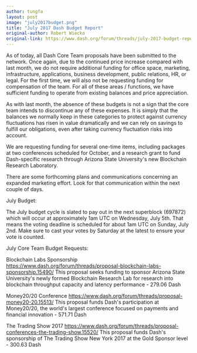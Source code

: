 ```yaml
---
author: tungfa
layout: post
image: "july2017budget.png"
title: "July 2017 Dash Budget Report"
original-author: Robert Wiecko 
original-link: https://www.dash.org/forum/threads/july-2017-budget-report.15524/#post-131163
---
```

As of today, all Dash Core Team proposals have been submitted to the network. Once again, due to the continued price increase compared with last month, we do not require additional funding for office space, marketing, infrastructure, applications, business development, public relations, HR, or legal. For the first time, we will also not be requesting funding for compensation of the team. For all of these areas / functions, we have sufficient funding to operate from existing balances and price appreciation.

As with last month, the absence of these budgets is not a sign that the core team intends to discontinue any of these expenses. It is simply that the balances we normally keep in these categories to protect against currency fluctuations has risen in value dramatically and we can rely on savings to fulfill our obligations, even after taking currency fluctuation risks into account.

We are requesting funding for several one-time items, including packages at two conferences scheduled for October, and a research grant to fund Dash-specific research through Arizona State University's new Blockchain Research Laboratory.

There are some forthcoming plans and communications concerning an expanded marketing effort. Look for that communication within the next couple of days.

July Budget:

The July budget cycle is slated to pay out in the next superblock (697872) which will occur at approximately 1am UTC on Wednesday, July 5th. That means the voting deadline is scheduled for about 1am UTC on Sunday, July 2nd. Make sure to cast your votes by Saturday at the latest to ensure your vote is counted.

July Core Team Budget Requests:

Blockchain Labs Sponsorship
<https://www.dash.org/forum/threads/proposal-blockchain-labs-sponsorship.15490/>
This proposal seeks funding to sponsor Arizona State University's newly formed Blockchain Research Lab for research into blockchain throughput capacity and latency performance - 279.06 Dash

Money20/20 Conference
<https://www.dash.org/forum/threads/proposal-money20-20.15513/>
This proposal funds Dash's participation at Money20/20, the world's largest conference focused on payments and financial innovation - 571.71 Dash

The Trading Show 2017
<https://www.dash.org/forum/threads/proposal-conferences-the-trading-show.15520/>
This proposal funds Dash's sponsorship of The Trading Show New York 2017 at the Gold Sponsor level - 300.63 Dash
